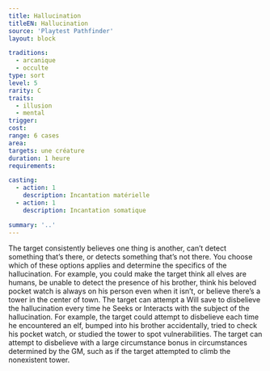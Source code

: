 ```yaml
---
title: Hallucination
titleEN: Hallucination
source: 'Playtest Pathfinder'
layout: block

traditions:
  - arcanique
  - occulte
type: sort
level: 5
rarity: C
traits:
  - illusion
  - mental
trigger: 
cost: 
range: 6 cases
area: 
targets: une créature
duration: 1 heure
requirements: 

casting:
  - action: 1
    description: Incantation matérielle
  - action: 1
    description: Incantation somatique

summary: '..'
---
```

The target consistently believes one thing is another, can’t detect something that’s there, or detects something that’s not there. You choose which of these options applies and determine the specifics of the hallucination. For example, you could make the target think all elves are humans, be unable to detect the presence of his brother, think his beloved pocket watch is always on his person even when it isn’t, or believe there’s a tower in the center of town. The target can attempt a Will save to disbelieve the hallucination every time he Seeks or Interacts with the subject of the hallucination. For example, the target could attempt to disbelieve each time he encountered an elf, bumped into his brother accidentally, tried to check his pocket watch, or studied the tower to spot vulnerabilities. The target can attempt to disbelieve with a large circumstance bonus in circumstances determined by the GM, such as if the target attempted to climb the nonexistent tower.